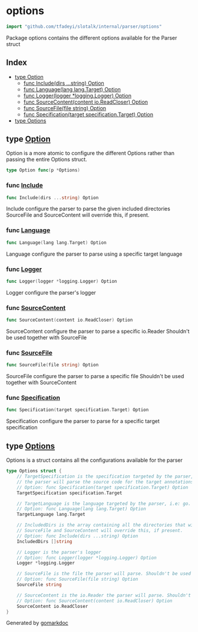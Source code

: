 <!-- Code generated by gomarkdoc. DO NOT EDIT -->

# options

```go
import "github.com/tfadeyi/slotalk/internal/parser/options"
```

Package options contains the different options available for the Parser struct

## Index

- [type Option](<#Option>)
  - [func Include\(dirs ...string\) Option](<#Include>)
  - [func Language\(lang lang.Target\) Option](<#Language>)
  - [func Logger\(logger \*logging.Logger\) Option](<#Logger>)
  - [func SourceContent\(content io.ReadCloser\) Option](<#SourceContent>)
  - [func SourceFile\(file string\) Option](<#SourceFile>)
  - [func Specification\(target specification.Target\) Option](<#Specification>)
- [type Options](<#Options>)


<a name="Option"></a>
## type [Option](<https://github.com/tfadeyi/sloth-simple-comments/blob/main/internal/parser/options/options.go#L41>)

Option is a more atomic to configure the different Options rather than passing the entire Options struct.

```go
type Option func(p *Options)
```

<a name="Include"></a>
### func [Include](<https://github.com/tfadeyi/sloth-simple-comments/blob/main/internal/parser/options/options.go#L46>)

```go
func Include(dirs ...string) Option
```

Include configure the parser to parse the given included directories SourceFile and SourceContent will override this, if present.

<a name="Language"></a>
### func [Language](<https://github.com/tfadeyi/sloth-simple-comments/blob/main/internal/parser/options/options.go#L77>)

```go
func Language(lang lang.Target) Option
```

Language configure the parser to parse using a specific target language

<a name="Logger"></a>
### func [Logger](<https://github.com/tfadeyi/sloth-simple-comments/blob/main/internal/parser/options/options.go#L53>)

```go
func Logger(logger *logging.Logger) Option
```

Logger configure the parser's logger

<a name="SourceContent"></a>
### func [SourceContent](<https://github.com/tfadeyi/sloth-simple-comments/blob/main/internal/parser/options/options.go#L70>)

```go
func SourceContent(content io.ReadCloser) Option
```

SourceContent configure the parser to parse a specific io.Reader Shouldn't be used together with SourceFile

<a name="SourceFile"></a>
### func [SourceFile](<https://github.com/tfadeyi/sloth-simple-comments/blob/main/internal/parser/options/options.go#L62>)

```go
func SourceFile(file string) Option
```

SourceFile configure the parser to parse a specific file Shouldn't be used together with SourceContent

<a name="Specification"></a>
### func [Specification](<https://github.com/tfadeyi/sloth-simple-comments/blob/main/internal/parser/options/options.go#L84>)

```go
func Specification(target specification.Target) Option
```

Specification configure the parser to parse for a specific target specification

<a name="Options"></a>
## type [Options](<https://github.com/tfadeyi/sloth-simple-comments/blob/main/internal/parser/options/options.go#L13-L39>)

Options is a struct contains all the configurations available for the parser

```go
type Options struct {
    // TargetSpecification is the specification targeted by the parser, i.e: sloth.
    // the parser will parse the source code for the target annotations.
    // Option: func Specification(target specification.Target) Option
    TargetSpecification specification.Target

    // TargetLanguage is the language targeted by the parser, i.e: go.
    // Option: func Language(lang lang.Target) Option
    TargetLanguage lang.Target

    // IncludedDirs is the array containing all the directories that will be parsed by the parser.
    // SourceFile and SourceContent will override this, if present.
    // Option: func Include(dirs ...string) Option
    IncludedDirs []string

    // Logger is the parser's logger
    // Option: func Logger(logger *logging.Logger) Option
    Logger *logging.Logger

    // SourceFile is the file the parser will parse. Shouldn't be used together with SourceContent
    // Option: func SourceFile(file string) Option
    SourceFile string

    // SourceContent is the io.Reader the parser will parse. Shouldn't be used together with SourceFile
    // Option: func SourceContent(content io.ReadCloser) Option
    SourceContent io.ReadCloser
}
```

Generated by [gomarkdoc](<https://github.com/princjef/gomarkdoc>)
